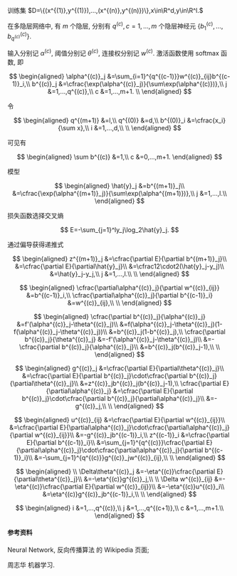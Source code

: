 训练集 $D=\{(x^{(1)},y^{(1)}),...,(x^{(n)},y^{(n)})\},x\in\R^d,y\in\R^l.$

在多隐层网络中, 有 $m$ 个隐层, 分别有 $q^{(c)},c=1,...,m$ 个隐层神经元 $\{b^{(c)}_1,...,b^{(c)}_{q^{(c)}}\}.$

输入分别记 $\alpha^{(c)},$ 阈值分别记 $\theta^{(c)},$ 连接权分别记 $w^{(c)}.$ 激活函数使用 softmax 函数, 即

$$
\begin{aligned}
    \alpha^{(c)}_j
    &=\sum_{i=1}^{q^{(c-1)}}w^{(c)}_{ij}b^{(c-1)}_i,\\
    b^{(c)}_j
    &=\cfrac{\exp(\alpha^{(c)}_j)}{\sum\exp(\alpha^{(c)})},\\
    j
    &=1,...,q^{(c)},\\
    c
    &=1,...,m+1.
    \\
\end{aligned}
$$

令

$$
\begin{aligned}
    q^{(m+1)}
    &=l,\\
    q^{(0)}
    &=d,\\
    b^{(0)}_i
    &=\cfrac{x_i}{\sum x},\\
    i
    &=1,...,d,\\
    \\
\end{aligned}
$$

可见有

$$
\begin{aligned}
    \sum b^{(c)}
    &=1,\\
    c
    &=0,...,m+1.
\end{aligned}
$$

模型

$$
\begin{aligned}
    \hat{y}_j
    &=b^{(m+1)}_j\\
    &=\cfrac{\exp(\alpha^{(m+1)}_j)}{\sum\exp(\alpha^{(m+1)})},\\
    j
    &=1,...,l.\\
\end{aligned}
$$

损失函数选择交叉熵

$$
E=-\sum_{j=1}^ly_j\log_2\hat{y}_j.
$$

通过偏导获得递推式

$$
\begin{aligned}
    z^{(m+1)}_j
    &=\cfrac{\partial E}{\partial b^{(m+1)}_j}\\
    &=\cfrac{\partial E}{\partial\hat{y}_j}\\
    &=\cfrac12\cdot2(\hat{y}_j-y_j)\\
    &=\hat{y}_j-y_j,\\
    j
    &=1,...,l.\\
    \\
\end{aligned}
$$

$$
\begin{aligned}
    \cfrac{\partial\alpha^{(c)}_j}{\partial w^{(c)}_{ij}}
    &=b^{(c-1)}_i,\\
    \cfrac{\partial\alpha^{(c)}_j}{\partial b^{(c-1)}_i}
    &=w^{(c)}_{ij},\\
    \\
\end{aligned}
$$

$$
\begin{aligned}
    \cfrac{\partial b^{(c)}_j}{\alpha^{(c)}_j}
    &=f'(\alpha^{(c)}_j-\theta^{(c)}_j)\\
    &=f(\alpha^{(c)}_j-\theta^{(c)}_j)(1-f(\alpha^{(c)}_j-\theta^{(c)}_j))\\
    &=b^{(c)}_j(1-b^{(c)}_j),\\
    \cfrac{\partial b^{(c)}_j}{\theta^{(c)}_j}
    &=-f'(\alpha^{(c)}_j-\theta^{(c)}_j)\\
    &=-\cfrac{\partial b^{(c)}_j}{\alpha^{(c)}_j}\\
    &=b^{(c)}_j(b^{(c)}_j-1),\\
    \\
\end{aligned}
$$

$$
\begin{aligned}
    g^{(c)}_j
    &=\cfrac{\partial E}{\partial\theta^{(c)}_j}\\
    &=\cfrac{\partial E}{\partial b^{(c)}_j}\cdot\cfrac{\partial b^{(c)}_j}{\partial\theta^{(c)}_j}\\
    &=z^{(c)}_jb^{(c)}_j(b^{(c)}_j-1),\\
    \cfrac{\partial E}{\partial\alpha^{(c)}_j}
    &=\cfrac{\partial E}{\partial b^{(c)}_j}\cdot\cfrac{\partial b^{(c)}_j}{\partial\alpha^{(c)}_j}\\
    &=-g^{(c)}_j,\\
    \\
\end{aligned}
$$

$$
\begin{aligned}
    u^{(c)}_{ij}
    &=\cfrac{\partial E}{\partial w^{(c)}_{ij}}\\
    &=\cfrac{\partial E}{\partial\alpha^{(c)}_j}\cdot\cfrac{\partial\alpha^{(c)}_j}{\partial w^{(c)}_{ij}}\\
    &=-g^{(c)}_jb^{(c-1)}_i,\\
    z^{(c-1)}_i
    &=\cfrac{\partial E}{\partial b^{(c-1)}_i}\\
    &=\sum_{j=1}^{q^{(c)}}\cfrac{\partial E}{\partial\alpha^{(c)}_j}\cdot\cfrac{\partial\alpha^{(c)}_j}{\partial b^{(c-1)}_i}\\
    &=-\sum_{j=1}^{q^{(c)}}g^{(c)}_jw^{(c)}_{ij},\\
    \\
\end{aligned}
$$

$$
\begin{aligned}
    \\
    \Delta\theta^{(c)}_j
    &=-\eta^{(c)}\cfrac{\partial E}{\partial\theta^{(c)}_j}\\
    &=-\eta^{(c)}g^{(c)}_j,\\
    \\
    \Delta w^{(c)}_{ij}
    &=-\eta^{(c)}\cfrac{\partial E}{\partial w^{(c)}_{ij}}\\
    &=-\eta^{(c)}u^{(c)}_i\\
    &=\eta^{(c)}g^{(c)}_jb^{(c-1)}_i,\\
    \\
\end{aligned}
$$

$$
\begin{aligned}
    i
    &=1,...,q^{(c)},\\
    j
    &=1,...,q^{(c+1)},\\
    c
    &=1,...,m+1.\\
\end{aligned}
$$


#### 参考资料

Neural Network, 反向传播算法 的 Wikipedia 页面;

周志华 机器学习.
